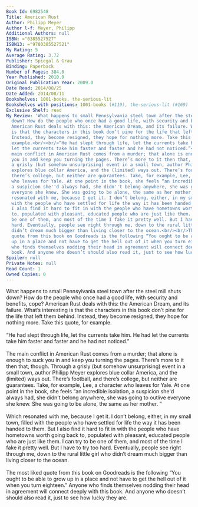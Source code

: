 ```yaml
---
Book Id: 6982548
Title: American Rust
Author: Philipp Meyer
Author l-f: Meyer, Philipp
Additional Authors: null
ISBN: ="0385527527"
ISBN13: ="9780385527521"
My Rating: 5
Average Rating: 3.72
Publisher: Spiegal & Grau
Binding: Paperback
Number of Pages: 384.0
Year Published: 2010.0
Original Publication Year: 2009.0
Date Read: 2014/08/25
Date Added: 2014/08/11
Bookshelves: 1001-books, the-serious-lit
Bookshelves with positions: 1001-books (#119), the-serious-lit (#169)
Exclusive Shelf: read
My Review: 'What happens to small Pennsylvania steel town after the steel mill shuts
  down? How do the people who once had a good life, with security and benefits, cope?
  American Rust deals with this: the American Dream, and its failure. What’s interesting
  is that the characters in this book don’t pine for the life that left them behind.
  Instead, they become resigned, they hope for nothing more. Take this quote, for
  example.<br/><br/>“He had slept through life, let the currents take him. He had
  let the currents take him faster and faster and he had not noticed.”<br/><br/>The
  main conflict in American Rust comes from a murder; that alone is enough to suck
  you in and keep you turning the pages. There’s more to it then that, though. Through
  a grisly (but somehow unsurprising) event in a small town, author Philipp Meyer
  explores blue collar America, and the (limited) ways out. There’s football, and
  there’s college, but neither are guarantees. Take, for example, Lee, a character
  who leaves for Yale. At one point in the book, she feels “an incredible isolation,
  a suspicion she''d always had, she didn''t belong anywhere, she was going to outlive
  everyone she knew. She was going to be alone, the same as her mother. ” <br/><br/>Which
  resonated with me, because I get it. I don’t belong, either, in my small town, filled
  with the people who have settled for life the way it has been handed to them. But
  I also find it hard to fit in with the people who have hometowns worth going back
  to, populated with pleasant, educated people who are just like them. I can try to
  be one of them, and most of the time I fake it pretty well. But I have to try too
  hard. Eventually, people see right through me, down to the rural little girl who
  didn’t dream much bigger than living closer to the ocean.<br/><br/>The most liked
  quote from this book on Goodreads is the following “You ought to be able to grow
  up in a place and not have to get the hell out of it when you turn eighteen.” Anyone
  who finds themselves nodding their head in agreement will connect deeply with this
  book. And anyone who doesn’t should also read it, just to see how lucky they are.'
Spoiler: null
Private Notes: null
Read Count: 1
Owned Copies: 0
---
```


What happens to small Pennsylvania steel town after the steel mill shuts down? How do the people who once had a good life, with security and benefits, cope? American Rust deals with this: the American Dream, and its failure. What’s interesting is that the characters in this book don’t pine for the life that left them behind. Instead, they become resigned, they hope for nothing more. Take this quote, for example.<br/><br/>“He had slept through life, let the currents take him. He had let the currents take him faster and faster and he had not noticed.”<br/><br/>The main conflict in American Rust comes from a murder; that alone is enough to suck you in and keep you turning the pages. There’s more to it then that, though. Through a grisly (but somehow unsurprising) event in a small town, author Philipp Meyer explores blue collar America, and the (limited) ways out. There’s football, and there’s college, but neither are guarantees. Take, for example, Lee, a character who leaves for Yale. At one point in the book, she feels “an incredible isolation, a suspicion she'd always had, she didn't belong anywhere, she was going to outlive everyone she knew. She was going to be alone, the same as her mother. ” <br/><br/>Which resonated with me, because I get it. I don’t belong, either, in my small town, filled with the people who have settled for life the way it has been handed to them. But I also find it hard to fit in with the people who have hometowns worth going back to, populated with pleasant, educated people who are just like them. I can try to be one of them, and most of the time I fake it pretty well. But I have to try too hard. Eventually, people see right through me, down to the rural little girl who didn’t dream much bigger than living closer to the ocean.<br/><br/>The most liked quote from this book on Goodreads is the following “You ought to be able to grow up in a place and not have to get the hell out of it when you turn eighteen.” Anyone who finds themselves nodding their head in agreement will connect deeply with this book. And anyone who doesn’t should also read it, just to see how lucky they are.